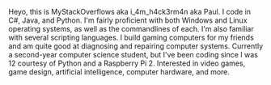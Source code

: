 Heyo, this is MyStackOverflows aka i_4m_h4ck3rm4n aka Paul.
I code in C#, Java, and Python. I'm fairly proficient with both Windows and Linux operating systems, as well as the commandlines of each. I'm also familiar with several scripting languages. I build gaming computers for my friends and am quite good at diagnosing and repairing computer systems.
Currently a second-year computer science student, but I've been coding since I was 12 courtesy of Python and a Raspberry Pi 2. Interested in video games, game design, artificial intelligence, computer hardware, and more.

